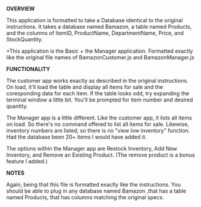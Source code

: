 **OVERVIEW**

 This application is formatted to take a Database identical to the original instructions. It takes a database named Bamazon, a table named Products, and the columns of ItemID, ProductName, DepartmentName, Price, and StockQuantity.

 +This application is the Basic + the Manager application. Formatted exactly like the original file names of BamazonCustomer.js and BamazonManager.js

**FUNCTIONALITY**  

 The customer app works exactly as described in the original instructions. On load, it'll load the table and display all items for sale and the coresponding data for each item. If the table looks odd, try expanding the terminal window a little bit. You'll be prompted for item number and desired quantity.

 The Manager app is a little different. Like the customer app, it lists all items on load. So there's no command offered to list all items for sale. Likewise, inventory numbers are listed, so there is no "view low inventory" function. Had the database been 20+ items I would have added it.

 The options within the Manager app are Restock Inventory, Add New Inventory, and Remove an Existing Product. (The remove product is a bonus feature I added.)

 **NOTES**

 Again, being that this file is formatted exactly like the instructions. You should be able to plug in any database named Bamazon ,that has a table named Products, that has columns matching the original specs.
